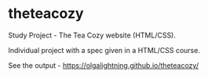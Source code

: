 # theteacozy
Study Project - The Tea Cozy website (HTML/CSS).

Individual project with a spec given in a HTML/CSS course.

See the output - https://olgalightning.github.io/theteacozy/
